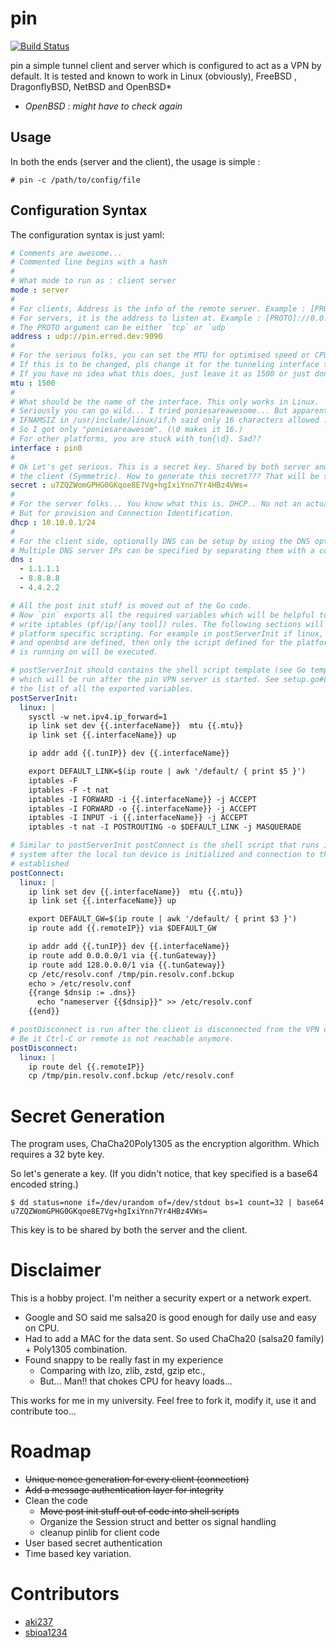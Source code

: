 # pin

[![Build Status](https://gitlab.com/aki237/pin/badges/master/build.svg)](https://gitlab.com/aki237/pin/-/jobs)

pin a simple tunnel client and server which is configured to act as a VPN by default.
It is tested and known to work in Linux (obviously), FreeBSD , DragonflyBSD, NetBSD and OpenBSD*

* *OpenBSD : might have to check again*

## Usage

In both the ends (server and the client), the usage is simple :

```
# pin -c /path/to/config/file
```

## Configuration Syntax

The configuration syntax is just yaml:

```yaml
# Comments are awesome...
# Commented line begins with a hash
#
# What mode to run as : client server
mode : server
#
# For clients, Address is the info of the remote server. Example : [PROTO]://12.13.14.15:9090
# For servers, it is the address to listen at. Example : [PROTO]://0.0.0.0:9090 (you know listen at all interfaces stuff...)
# The PROTO argument can be either `tcp` or `udp`
address : udp://pin.erred.dev:9090
#
# For the serious folks, you can set the MTU for optimised speed or CPU usage
# If this is to be changed, pls change it for the tunneling interface too.
# If you have no idea what this does, just leave it as 1500 or just don't specify this.
mtu : 1500
#
# What should be the name of the interface. This only works in Linux.
# Seriously you can go wild... I tried poniesareawesome... But apparently
# IFNAMSIZ in /usr/include/linux/if.h said only 16 characters allowed :'(
# So I got only "poniesareawesom". (\0 makes it 16.)
# For other platforms, you are stuck with tun{\d}. Sad??
interface : pin0
#
# Ok Let's get serious. This is a secret key. Shared by both server and 
# the client (Symmetric). How to generate this secret??? That will be stated down below.
secret : u7ZQZWomGPHG0GKqoe8E7Vg+hgIxiYnn7Yr4HBz4VWs=
#
# For the server folks... You know what this is. DHCP.. No not an actual DHCP running inside.
# But for provision and Connection Identification.
dhcp : 10.10.0.1/24
#
# For the client side, optionally DNS can be setup by using the DNS option
# Multiple DNS server IPs can be specified by separating them with a comma like the following :
dns : 
  - 1.1.1.1
  - 8.8.8.8
  - 4.4.2.2

# All the post init stuff is moved out of the Go code.
# Now `pin` exports all the required variables which will be helpful to
# write iptables (pf/ip/[any tool]) rules. The following sections will contain
# platform specific scripting. For example in postServerInit if linux, freebsd
# and openbsd are defined, then only the script defined for the platform which pin
# is running on will be executed.

# postServerInit should contains the shell script template (see Go templates)
# which will be run after the pin VPN server is started. See setup.go#L77 to see
# the list of all the exported variables.
postServerInit:
  linux: |
    sysctl -w net.ipv4.ip_forward=1
    ip link set dev {{.interfaceName}}  mtu {{.mtu}}
    ip link set {{.interfaceName}} up

    ip addr add {{.tunIP}} dev {{.interfaceName}}

    export DEFAULT_LINK=$(ip route | awk '/default/ { print $5 }')
    iptables -F
    iptables -F -t nat
    iptables -I FORWARD -i {{.interfaceName}} -j ACCEPT
    iptables -I FORWARD -o {{.interfaceName}} -j ACCEPT
    iptables -I INPUT -i {{.interfaceName}} -j ACCEPT
    iptables -t nat -I POSTROUTING -o $DEFAULT_LINK -j MASQUERADE

# Similar to postServerInit postConnect is the shell script that runs in the client
# system after the local tun device is initialized and connection to the remote is
# established
postConnect:
  linux: |
    ip link set dev {{.interfaceName}}  mtu {{.mtu}}
    ip link set {{.interfaceName}} up

    export DEFAULT_GW=$(ip route | awk '/default/ { print $3 }')
    ip route add {{.remoteIP}} via $DEFAULT_GW

    ip addr add {{.tunIP}} dev {{.interfaceName}}
    ip route add 0.0.0.0/1 via {{.tunGateway}}
    ip route add 128.0.0.0/1 via {{.tunGateway}}
    cp /etc/resolv.conf /tmp/pin.resolv.conf.bckup
    echo > /etc/resolv.conf
    {{range $dnsip := .dns}}
      echo "nameserver {{$dnsip}}" >> /etc/resolv.conf
    {{end}}

# postDisconnect is run after the client is disconnected from the VPN due to any reason
# Be it Ctrl-C or remote is not reachable anymore.
postDisconnect:
  linux: |
    ip route del {{.remoteIP}}
    cp /tmp/pin.resolv.conf.bckup /etc/resolv.conf
```

# Secret Generation

The program uses, ChaCha20Poly1305 as the encryption algorithm. Which requires a 32 byte key.

So let's generate a key.
(If you didn't notice, that key specified is a base64 encoded string.)

```shell
$ dd status=none if=/dev/urandom of=/dev/stdout bs=1 count=32 | base64
u7ZQZWomGPHG0GKqoe8E7Vg+hgIxiYnn7Yr4HBz4VWs=
```

This key is to be shared by both the server and the client.

# Disclaimer

This is a hobby project. I'm neither a security expert or a network expert.
 * Google and SO said me salsa20 is good enough for daily use and easy on CPU.
 * Had to add a MAC for the data sent. So used ChaCha20 (salsa20 family) + Poly1305 combination.
 * Found snappy to be really fast in my experience 
   + Comparing with lzo, zlib, zstd, gzip etc.,
   + But... Man!! that chokes CPU for heavy loads...

This works for me in my university. Feel free to fork it, modify it, use it and contribute too...

# Roadmap
 + ~~Unique nonce generation for every client (connection)~~
 + ~~Add a message authentication layer for integrity~~
 + Clean the code
   - ~~Move post init stuff out of code into shell scripts~~
   - Organize the Session struct and better os signal handling
   - cleanup pinlib for client code
 + User based secret authentication
 + Time based key variation.

# Contributors
 + [aki237](https://gitlab.com/aki237)
 + [sbioa1234](https://gitlab.com/sbioa1234)

